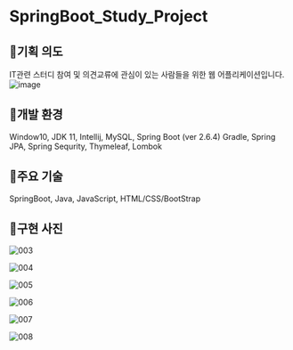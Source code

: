 # SpringBoot_Study_Project




## 🎈기획 의도
 IT관련 스터디 참여 및 의견교류에 관심이 있는 사람들을 위한 웹 어플리케이션입니다.
![image](https://user-images.githubusercontent.com/87368059/163926150-0eaf2eb0-5cd7-4f6b-852a-25653f87ca56.png)


## 🎈개발 환경
 Window10, JDK 11, Intellij, MySQL, Spring Boot (ver 2.6.4) Gradle, 
 Spring JPA, Spring Sequrity, Thymeleaf, Lombok



## 🎈주요 기술
 SpringBoot, Java, JavaScript, HTML/CSS/BootStrap




## 🎈구현 사진

![003](https://user-images.githubusercontent.com/87368059/170904306-acc59986-5951-4147-9a7f-8ebd6d6af98a.jpg)


![004](https://user-images.githubusercontent.com/87368059/170904319-b3666d77-a9a6-41fb-9fa9-516faa85c30d.jpg)


![005](https://user-images.githubusercontent.com/87368059/170904322-6e5a8f3c-fec5-4555-8cbf-134ef9ed651c.jpg)


![006](https://user-images.githubusercontent.com/87368059/170904334-a6ce3866-f4a7-40c0-9560-b341f0132855.jpg)


![007](https://user-images.githubusercontent.com/87368059/170904341-4fd58233-8f55-476d-b7ab-3b21058c4e7a.jpg)



![008](https://user-images.githubusercontent.com/87368059/170904347-c18bf449-790d-4c83-9ae1-fe837dbecdcb.jpg)
